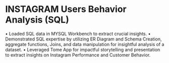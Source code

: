 # INSTAGRAM Users Behavior Analysis (SQL)
•	Loaded SQL data in MYSQL Workbench to extract crucial insights.
•	Demonstrated SQL expertise by utilizing ER Diagram and Schema Creation, aggregate functions, Joins, and data manipulation for insightful analysis of a dataset.
•	Leveraged Tome App for impactful storytelling and presentation to extract insights on Instagram Performance and Customer Behavior.
